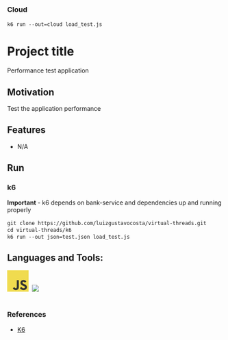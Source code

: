 


### Cloud
```shell
k6 run --out=cloud load_test.js
```

# Project title
Performance test application

## Motivation
Test the application performance

## Features
- N/A

## Run
### k6
**Important** - k6 depends on bank-service and dependencies up and running properly
 ```shell
git clone https://github.com/luizgustavocosta/virtual-threads.git
cd virtual-threads/k6
k6 run --out json=test.json load_test.js
 ```

## Languages and Tools:
<div>
  <img width=50px src="https://raw.githubusercontent.com/github/explore/80688e429a7d4ef2fca1e82350fe8e3517d3494d/topics/javascript/javascript.png">&nbsp;
  <img width=50px src="https://upload.wikimedia.org/wikipedia/commons/e/ef/K6-logo.svg">&nbsp;
</div>
</br>

### References
- [K6](https://k6.io/docs/)